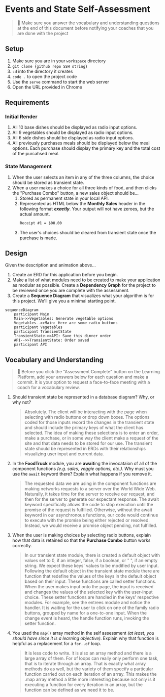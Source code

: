 # Events and State Self-Assessment

> 🧨 Make sure you answer the vocabulary and understanding questions at the end of this document before notifying your coaches that you are done with the project

## Setup

1. Make sure you are in your `workspace` directory
1. `git clone {github repo SSH string}`
1. `cd` into the directory it creates
1. `code .` to open the project code
1. Use the `serve` command to start the web server
1. Open the URL provided in Chrome

## Requirements

### Initial Render

1. All 10 base dishes should be displayed as radio input options.
1. All 9 vegetables should be displayed as radio input options.
1. All 6 side dishes should be displayed as radio input options.
1. All previously purchases meals should be displayed below the meal options. Each purchase should display the primary key and the total cost of the purcahsed meal.

### State Management

1. When the user selects an item in any of the three columns, the choice should be stored as transient state.
1. When a user makes a choice for all three kinds of food, and then clicks the "Purchase Combo" button, a new sales object should be...
    1. Stored as permanent state in your local API.
    1. Represented as HTML below the **Monthly Sales** header in the following format **_exactly_**. Your output will not have zeroes, but the actual amount.
        ```html
        Receipt #1 = $00.00
        ```
   1. The user's choices should be cleared from transient state once the purchase is made.

## Design

Given the description and animation above...

1. Create an ERD for this application before you begin.
1. Make a list of what modules need to be created to make your application as modular as possible. Create a **Dependency Graph** for the project to be reviewed once you are complete with the assessment.
1. Create a **Sequence Diagram** that visualizes what your algorithm is for this project. We'll give you a minimal starting point.

```mermaid
sequenceDiagram
    participant Main
    Main->>Vegetables: Generate vegetable options
    Vegetables-->>Main: Here are some radio buttons
    participant Vegetables
    participant TransientState
    TransientState->>API: Save this dinner order
    API-->>TransientState: Order saved
    participant API
```

## Vocabulary and Understanding

> 🧨 Before you click the "Assessment Complete" button on the Learning Platform, add your answers below for each question and make a commit. It is your option to request a face-to-face meeting with a coach for a vocabulary review.

1. Should transient state be represented in a database diagram? Why, or why not?
   > Absolutely. The client will be interacting with the page when selecting with radio buttons or drop down boxes. The options coded for those inputs record the changes in the transient state and should include the primary keys of what the client has selected. The idea of making these selections is to enter an order, make a purchase, or in some way the client make a request of the site and that data needs to be stored for our use. The transient state should be represented in ERDs with their relationships visualizing user input and current data. 
2. In the **FoodTruck** module, you are **await**ing the invocataion of all of the component functions _(e.g. sales, veggie options, etc.)_. Why must you use the `await` keyword there? Explain what happens if you remove it.
   > The requested data we are using in the component functions are making networks requests to a server over the World Wide Web. Naturally, it takes time for the server to receive our request, and then for the server to generate our expectant response. The await keyword specifically allows the code to stop execution until the promise of the request is fulfilled. Otherwise, without the await keyword in our asynchronous functions, our code would continue to execute with the promise being either rejected or resolved. Instead, we would receive a promise object pending, not fulfilled. 
3. When the user is making choices by selecting radio buttons, explain how that data is retained so that the **Purchase Combo** button works correctly.
   > In our transient state module, there is created a default object with values set to 0, if an integer, false, if a boolean, or " ", if an empty string. We expect these keys' values to be modified by user input. Following the default object in the transient state module there are function that redefine the values of the keys in the default object based on their input. These functions are called setter functions. When the user makes input onto the page, the input is received and changes the values of the selected key with the user-input choice. These setter functions are handled in the keys' respective modules. For example, see the entrees module and notice the handler. It is waiting for the user to click on one of the family radio buttons, grouped by name for a one-to-one input. When the change event is heard, the handle function runs, invoking the setter function.
4. You used the `map()` array method in the self assessment _(at least, you should have since it is a learning objective)_. Explain why that function is helpful as a replacement for a `for..of` loop.
   > It is less code to write. It is also an array method and there is a large array of them. For of loops can really only perform one task, that is to iterate through an array. That is exactly what array methods do as well, but the variety of them specify a particular function carried out on each iteration of an array. This makes the .map array method a little more interesting because not only is it executing a function for every iteration in an array, but the function can be defined as we need it to be.
